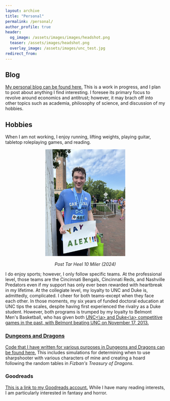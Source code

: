 ```yaml
---
layout: archive
title: "Personal"
permalink: /personal/
author_profile: true
header:
  og_image: /assets/images/images/headshot.png
  teaser: /assets/images/headshot.png
  overlay_image: /assets/images/unc_test.jpg
redirect_from:
---
```

 

## Blog

[My personal blog can be found here.](https://alexmarsh.io/blog) This is a work in progress, and I plan to post about anything I find interesting. I foresee its primary focus to revolve around economics and antitrust; however, it may brach off into other topics such as academia, philosophy of science, and discussion of my hobbies.

## Hobbies

When I am not working, I enjoy running, lifting weights, playing guitar, tabletop roleplaying games, and reading.

<div style="text-align: center;">
  <img src="/assets/images/tarheel10miler.jpeg" style="width: 50%; height: auto; max-width: 300;" alt="Alex Marsh is smiling in front of the University of North Carolina at Chapel Hill bell tower after completing the 2024 Tar Heel 10 miler. He is very sweat in a Carolina Economics t-shirt and holding a sign that reads &quot;YAY ALEX!!!.&quot; He is also wearing the medal for completing the race which is the shape of a bowtie along with his race bib indicating that he was runner 4813.">
  <p><em>Post Tar Heel 10 Miler (2024)</em></p>
</div>

I do enjoy sports; however, I only follow specific teams. At the professional level, those teams are the Cincinnati Bengals, Cincinnati Reds, and Nashville Predators even if my support has only ever been rewarded with heartbreak in my lifetime. At the collegiate level, my loyalty to UNC and Duke is, admittedly, complicated. I cheer for both teams-except when they face each other. In those moments, my six years of funded doctoral education at UNC tips the scales, despite having first experienced the rivalry as a Duke student. However, both programs is trumped by my loyalty to Belmont Men's Basketball, who has given both <a href="https://belmontbruins.com/sports/mens-basketball/opponent-history/university-of-north-carolina/12">UNC<\a> and <a href="https://belmontbruins.com/sports/mens-basketball/opponent-history/duke-university/6">Duke<\a> competitive games in the past, with Belmont beating UNC on November 17, 2013. 

### Dungeons and Dragons

Code that I have written for various purposes in Dungeons and Dragons can be found [here.](https://github.com/alexiom/DND_Code) This includes simulations for determining when to use sharpshooter with various characters of mine and creating a hoard following the random tables in *Fizban's Treasury of Dragons*.

### Goodreads

[This is a link to my Goodreads account.](https://www.goodreads.com/user/show/164916455-alex-marsh) While I have many reading interests, I am particularly interested in fantasy and horror.

